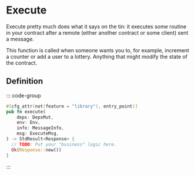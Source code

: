 <SectionLabel chapter="core" section="entrypoints"></SectionLabel>

# Execute

Execute pretty much does what it says on the tin: it executes some routine in your contract
after a remote (either another contract or some client) sent a message.

This function is called when someone wants you to, for example, increment a counter
or add a user to a lottery. Anything that might modify the state of the contract.

## Definition

::: code-group

```Rust [contract.rs]
#[cfg_attr(not(feature = "library"), entry_point)]
pub fn execute(
    deps: DepsMut,
    env: Env,
    info: MessageInfo,
    msg: ExecuteMsg,
) -> StdResult<Response> {
  // TODO: Put your "business" logic here.
  Ok(Response::new())
}
```

:::
